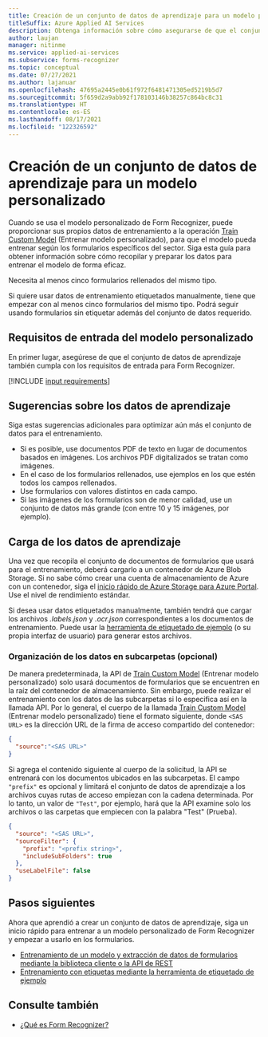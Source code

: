 ```yaml
---
title: Creación de un conjunto de datos de aprendizaje para un modelo personalizado (Form Recognizer)
titleSuffix: Azure Applied AI Services
description: Obtenga información sobre cómo asegurarse de que el conjunto de datos de aprendizaje está optimizado para entrenar un modelo de Form Recognizer.
author: laujan
manager: nitinme
ms.service: applied-ai-services
ms.subservice: forms-recognizer
ms.topic: conceptual
ms.date: 07/27/2021
ms.author: lajanuar
ms.openlocfilehash: 47695a2445e0b61f972f6481471305ed5219b5d7
ms.sourcegitcommit: 5f659d2a9abb92f178103146b38257c864bc8c31
ms.translationtype: HT
ms.contentlocale: es-ES
ms.lasthandoff: 08/17/2021
ms.locfileid: "122326592"
---
```

# <a name="build-a-training-data-set-for-a-custom-model"></a>Creación de un conjunto de datos de aprendizaje para un modelo personalizado

Cuando se usa el modelo personalizado de Form Recognizer, puede proporcionar sus propios datos de entrenamiento a la operación [Train Custom Model](https://westus.dev.cognitive.microsoft.com/docs/services/form-recognizer-api-v2-1/operations/TrainCustomModelAsync) (Entrenar modelo personalizado), para que el modelo pueda entrenar según los formularios específicos del sector. Siga esta guía para obtener información sobre cómo recopilar y preparar los datos para entrenar el modelo de forma eficaz.

Necesita al menos cinco formularios rellenados del mismo tipo.

Si quiere usar datos de entrenamiento etiquetados manualmente, tiene que empezar con al menos cinco formularios del mismo tipo. Podrá seguir usando formularios sin etiquetar además del conjunto de datos requerido.

## <a name="custom-model-input-requirements"></a>Requisitos de entrada del modelo personalizado

En primer lugar, asegúrese de que el conjunto de datos de aprendizaje también cumpla con los requisitos de entrada para Form Recognizer.

[!INCLUDE [input requirements](./includes/input-requirements.md)]

## <a name="training-data-tips"></a>Sugerencias sobre los datos de aprendizaje

Siga estas sugerencias adicionales para optimizar aún más el conjunto de datos para el entrenamiento.

* Si es posible, use documentos PDF de texto en lugar de documentos basados en imágenes. Los archivos PDF digitalizados se tratan como imágenes.
* En el caso de los formularios rellenados, use ejemplos en los que estén todos los campos rellenados.
* Use formularios con valores distintos en cada campo.
* Si las imágenes de los formularios son de menor calidad, use un conjunto de datos más grande (con entre 10 y 15 imágenes, por ejemplo).

## <a name="upload-your-training-data"></a>Carga de los datos de aprendizaje

Una vez que recopila el conjunto de documentos de formularios que usará para el entrenamiento, deberá cargarlo a un contenedor de Azure Blob Storage. Si no sabe cómo crear una cuenta de almacenamiento de Azure con un contenedor, siga el [inicio rápido de Azure Storage para Azure Portal](../../storage/blobs/storage-quickstart-blobs-portal.md). Use el nivel de rendimiento estándar.

Si desea usar datos etiquetados manualmente, también tendrá que cargar los archivos *.labels.json* y *.ocr.json* correspondientes a los documentos de entrenamiento. Puede usar la [herramienta de etiquetado de ejemplo](label-tool.md) (o su propia interfaz de usuario) para generar estos archivos.

### <a name="organize-your-data-in-subfolders-optional"></a>Organización de los datos en subcarpetas (opcional)

De manera predeterminada, la API de [Train Custom Model](https://westus.dev.cognitive.microsoft.com/docs/services/form-recognizer-api-v2-1/operations/TrainCustomModelAsync) (Entrenar modelo personalizado) solo usará documentos de formularios que se encuentren en la raíz del contenedor de almacenamiento. Sin embargo, puede realizar el entrenamiento con los datos de las subcarpetas si lo especifica así en la llamada API. Por lo general, el cuerpo de la llamada [Train Custom Model](https://westus.dev.cognitive.microsoft.com/docs/services/form-recognizer-api-v2-1/operations/TrainCustomModelAsync) (Entrenar modelo personalizado) tiene el formato siguiente, donde `<SAS URL>` es la dirección URL de la firma de acceso compartido del contenedor:

```json
{
  "source":"<SAS URL>"
}
```

Si agrega el contenido siguiente al cuerpo de la solicitud, la API se entrenará con los documentos ubicados en las subcarpetas. El campo `"prefix"` es opcional y limitará el conjunto de datos de aprendizaje a los archivos cuyas rutas de acceso empiezan con la cadena determinada. Por lo tanto, un valor de `"Test"`, por ejemplo, hará que la API examine solo los archivos o las carpetas que empiecen con la palabra "Test" (Prueba).

```json
{
  "source": "<SAS URL>",
  "sourceFilter": {
    "prefix": "<prefix string>",
    "includeSubFolders": true
  },
  "useLabelFile": false
}
```

## <a name="next-steps"></a>Pasos siguientes

Ahora que aprendió a crear un conjunto de datos de aprendizaje, siga un inicio rápido para entrenar a un modelo personalizado de Form Recognizer y empezar a usarlo en los formularios.

* [Entrenamiento de un modelo y extracción de datos de formularios mediante la biblioteca cliente o la API de REST](./quickstarts/client-library.md)
* [Entrenamiento con etiquetas mediante la herramienta de etiquetado de ejemplo](label-tool.md)

## <a name="see-also"></a>Consulte también

* [¿Qué es Form Recognizer?](./overview.md)
